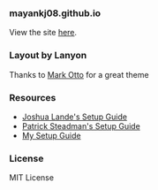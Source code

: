 ### mayankj08.github.io
View the site [here](http://mayankj08.github.io). 

### Layout by Lanyon
Thanks to [Mark Otto](https://github.com/mdo) for a great theme

### Resources
* [Joshua Lande's Setup Guide](http://joshualande.com/jekyll-github-pages-poole/)
* [Patrick Steadman's Setup Guide](http://patricksteadman.ca/2014/08/04/lanyonsetup/)
* [My Setup Guide](http://kylestratis.com/2015/04/17/blog-setup/)

### License
MIT License
